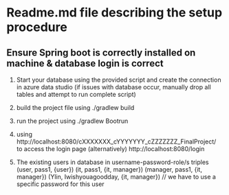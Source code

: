 # Readme.md file describing the setup procedure

## Ensure Spring boot is correctly installed on machine & database login is correct
1. Start your database using the provided script and create the connection in azure data studio
(if issues with database occur, manually drop all tables and attempt to run complete script)

2. build the project file using ./gradlew build
3. run the project using        ./gradlew Bootrun

4. using http://localhost:8080/cXXXXXXX_cYYYYYYY_cZZZZZZZ_FinalProject/ to access the login page
    (alternatively)   http://localhost:8080/login

5. The existing users in database in username-password-role/s triples
(user,     pass1,            {user})
(it,       pass1,            {it, manager})
(manager,  pass1,            {it, manager})
(Ylin,     Iwishyouagoodday, {it, manager}) // we have to use a specific password for this user

